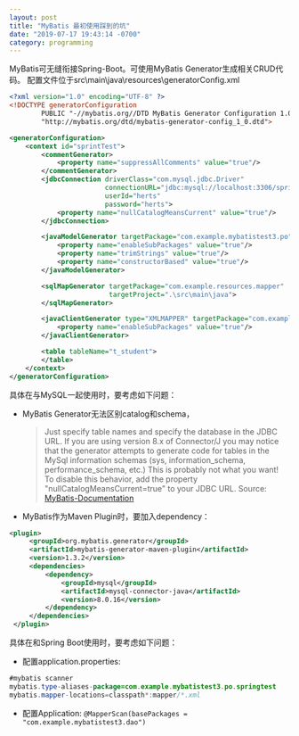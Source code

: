 ```yaml
---
layout: post
title: "MyBatis 最初使用踩到的坑"
date: "2019-07-17 19:43:14 -0700"
category: programming
---
```

  MyBatis可无缝衔接Spring-Boot。可使用MyBatis Generator生成相关CRUD代码。
  配置文件位于src\main\java\resources\generatorConfig.xml
```xml
<?xml version="1.0" encoding="UTF-8" ?>
<!DOCTYPE generatorConfiguration
        PUBLIC "-//mybatis.org//DTD MyBatis Generator Configuration 1.0//EN"
        "http://mybatis.org/dtd/mybatis-generator-config_1_0.dtd">

<generatorConfiguration>
    <context id="sprintTest">
        <commentGenerator>
            <property name="suppressAllComments" value="true"/>
        </commentGenerator>
        <jdbcConnection driverClass="com.mysql.jdbc.Driver"
                        connectionURL="jdbc:mysql://localhost:3306/springtest"
                        userId="herts"
                        password="herts">
            <property name="nullCatalogMeansCurrent" value="true"/>
        </jdbcConnection>

        <javaModelGenerator targetPackage="com.example.mybatistest3.po" targetProject=".\src\main\java">
            <property name="enableSubPackages" value="true"/>
            <property name="trimStrings" value="true"/>
            <property name="constructorBased" value="true"/>
        </javaModelGenerator>

        <sqlMapGenerator targetPackage="com.example.resources.mapper"
                         targetProject=".\src\main\java">
        </sqlMapGenerator>

        <javaClientGenerator type="XMLMAPPER" targetPackage="com.example.mybatistest3.dao" targetProject=".\src\main\java">
            <property name="enableSubPackages" value="true"/>
        </javaClientGenerator>

        <table tableName="t_student">
        </table>
    </context>
</generatorConfiguration>
```
  具体在与MySQL一起使用时，要考虑如下问题：
  - MyBatis Generator无法区别catalog和schema，
    > Just specify table names and specify the database in the JDBC URL.
    > If you are using version 8.x of Connector/J you may notice that the generator attempts to generate code for tables in the MySql information schemas (sys, information_schema, performance_schema, etc.) This is probably not what you want! To disable this behavior, add the property "nullCatalogMeansCurrent=true" to your JDBC URL.
    > Source: [MyBatis-Documentation](http://www.mybatis.org/generator/usage/mysql.html)
  - MyBatis作为Maven Plugin时，要加入dependency：

```xml
<plugin>
     <groupId>org.mybatis.generator</groupId>
     <artifactId>mybatis-generator-maven-plugin</artifactId>
     <version>1.3.2</version>
     <dependencies>
         <dependency>
             <groupId>mysql</groupId>
             <artifactId>mysql-connector-java</artifactId>
             <version>8.0.16</version>
         </dependency>
     </dependencies>
 </plugin>
```
  具体在和Spring Boot使用时，要考虑如下问题：
  - 配置application.properties:
```java
#mybatis scanner
mybatis.type-aliases-package=com.example.mybatistest3.po.springtest
mybatis.mapper-locations=classpath*:mapper/*.xml
```
  - 配置Application:
``@MapperScan(basePackages = "com.example.mybatistest3.dao")``
